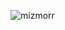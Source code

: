 
<div>
<p><img align="left" src="https://github-readme-stats.vercel.app/api/top-langs?username=mizmorr&show_icons=true&locale=en&layout=compact" alt="mizmorr" /></p></div>

<p align="left" style = "display: none"> <img  src="https://komarev.com/ghpvc/?username=mizmorr&label=Profile%20views&color=0e75b6&style=flat" alt="mizmorr" /> </p>
